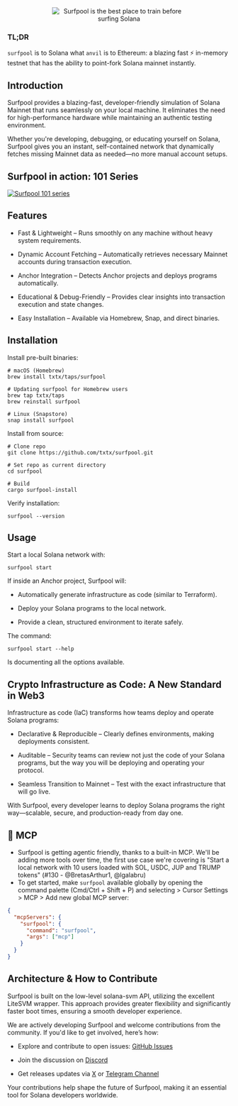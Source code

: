 <div align="center">
  <picture>
      <source media="(prefers-color-scheme: dark)" srcset="https://raw.githubusercontent.com/txtx/surfpool/main/doc/assets/surfpool-github-hero-dark.png">
      <source media="(prefers-color-scheme: light)" srcset="https://raw.githubusercontent.com/txtx/surfpool/main/doc/assets/surfpool-github-hero-light.png">
      <img alt="Surfpool is the best place to train before surfing Solana" style="max-width: 60%;">
  </picture>
</div>

### TL;DR

`surfpool` is to Solana what `anvil` is to Ethereum: a blazing fast ⚡️ in-memory testnet that has the ability to point-fork Solana mainnet instantly.

## Introduction

Surfpool provides a blazing-fast, developer-friendly simulation of Solana Mainnet that runs seamlessly on your local machine. It eliminates the need for high-performance hardware while maintaining an authentic testing environment.

Whether you're developing, debugging, or educating yourself on Solana, Surfpool gives you an instant, self-contained network that dynamically fetches missing Mainnet data as needed—no more manual account setups.

## Surfpool in action: 101 Series 

<a href="https://www.youtube.com/playlist?list=PL0FMgRjJMRzO1FdunpMS-aUS4GNkgyr3T">
  <picture>
    <source srcset="https://raw.githubusercontent.com/txtx/surfpool/main/doc/assets/youtube.png">
    <img alt="Surfpool 101 series" style="max-width: 100%;">
  </picture>
</a>

## Features

- Fast & Lightweight – Runs smoothly on any machine without heavy system requirements.

- Dynamic Account Fetching – Automatically retrieves necessary Mainnet accounts during transaction execution.

- Anchor Integration – Detects Anchor projects and deploys programs automatically.

- Educational & Debug-Friendly – Provides clear insights into transaction execution and state changes.

- Easy Installation – Available via Homebrew, Snap, and direct binaries.

## Installation

Install pre-built binaries:

```console
# macOS (Homebrew)
brew install txtx/taps/surfpool

# Updating surfpool for Homebrew users
brew tap txtx/taps
brew reinstall surfpool

# Linux (Snapstore)
snap install surfpool
```


Install from source:

```console
# Clone repo
git clone https://github.com/txtx/surfpool.git

# Set repo as current directory
cd surfpool

# Build
cargo surfpool-install
```


Verify installation:

```console
surfpool --version
```

## Usage

Start a local Solana network with:

```console
surfpool start
```

If inside an Anchor project, Surfpool will:

- Automatically generate infrastructure as code (similar to Terraform).

- Deploy your Solana programs to the local network.

- Provide a clean, structured environment to iterate safely.

The command:

```console
surfpool start --help
```

Is documenting all the options available.

## Crypto Infrastructure as Code: A New Standard in Web3

Infrastructure as code (IaC) transforms how teams deploy and operate Solana programs:

- Declarative & Reproducible – Clearly defines environments, making deployments consistent.

- Auditable – Security teams can review not just the code of your Solana programs, but the way you will be deploying and operating your protocol.

- Seamless Transition to Mainnet – Test with the exact infrastructure that will go live.

With Surfpool, every developer learns to deploy Solana programs the right way—scalable, secure, and production-ready from day one.

## 🤖 MCP

- Surfpool is getting agentic friendly, thanks to a built-in MCP. We'll be adding more tools over time, the first use case we're covering is "Start a local network with 10 users loaded with SOL, USDC, JUP and TRUMP tokens" (#130 - @BretasArthur1, @lgalabru)
- To get started, make `surfpool` available globally by opening the command palette (Cmd/Ctrl + Shift + P) and selecting > Cursor Settings > MCP > Add new global MCP server:
```json
{
  "mcpServers": {
    "surfpool": {
      "command": "surfpool",
      "args": ["mcp"]
    }
  }
}
```

## Architecture & How to Contribute

Surfpool is built on the low-level solana-svm API, utilizing the excellent LiteSVM wrapper. This approach provides greater flexibility and significantly faster boot times, ensuring a smooth developer experience.

We are actively developing Surfpool and welcome contributions from the community. If you'd like to get involved, here’s how:

- Explore and contribute to open issues: [GitHub Issues](https://github.com/txtx/surfpool/issues?q=is%3Aissue%20state%3Aopen%20label%3A%22help%20wanted%22)

- Join the discussion on [Discord](https://discord.gg/rqXmWsn2ja)

- Get releases updates via [X](https://x.com/txtx_sol) or [Telegram Channel](https://t.me/surfpool)

Your contributions help shape the future of Surfpool, making it an essential tool for Solana developers worldwide.
